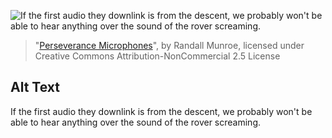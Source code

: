 ![If the first audio they downlink is from the descent, we probably won't be able to hear anything over the sound of the rover screaming.](https://imgs.xkcd.com/comics/perseverance_microphones.png)
> "[Perseverance Microphones](https://xkcd.com/2427/)", by Randall Munroe, licensed under Creative Commons Attribution-NonCommercial 2.5 License

## Alt Text
If the first audio they downlink is from the descent, we probably won't be able to hear anything over the sound of the rover screaming.
